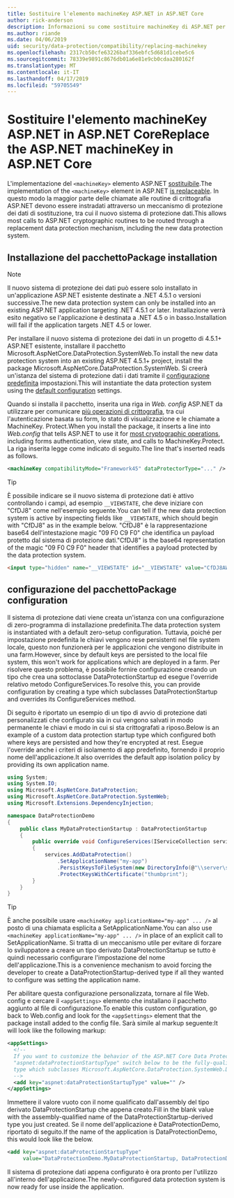 ```yaml
---
title: Sostituire l'elemento machineKey ASP.NET in ASP.NET Core
author: rick-anderson
description: Informazioni su come sostituire machineKey di ASP.NET per consentire l'uso di un sistema di protezione dati nuovi e più sicuro.
ms.author: riande
ms.date: 04/06/2019
uid: security/data-protection/compatibility/replacing-machinekey
ms.openlocfilehash: 2317cb50cfe63226baf336ebfc5d681d1cebe5c6
ms.sourcegitcommit: 78339e9891c8676db01a6e81e9cb0cdaa280162f
ms.translationtype: MT
ms.contentlocale: it-IT
ms.lasthandoff: 04/17/2019
ms.locfileid: "59705549"
---
```

# <a name="replace-the-aspnet-machinekey-in-aspnet-core"></a><span data-ttu-id="788ff-103">Sostituire l'elemento machineKey ASP.NET in ASP.NET Core</span><span class="sxs-lookup"><span data-stu-id="788ff-103">Replace the ASP.NET machineKey in ASP.NET Core</span></span>

<a name="compatibility-replacing-machinekey"></a>

<span data-ttu-id="788ff-104">L'implementazione del `<machineKey>` elemento ASP.NET [sostituibile](https://blogs.msdn.microsoft.com/webdev/2012/10/23/cryptographic-improvements-in-asp-net-4-5-pt-2/).</span><span class="sxs-lookup"><span data-stu-id="788ff-104">The implementation of the `<machineKey>` element in ASP.NET [is replaceable](https://blogs.msdn.microsoft.com/webdev/2012/10/23/cryptographic-improvements-in-asp-net-4-5-pt-2/).</span></span> <span data-ttu-id="788ff-105">In questo modo la maggior parte delle chiamate alle routine di crittografia ASP.NET devono essere instradati attraverso un meccanismo di protezione dei dati di sostituzione, tra cui il nuovo sistema di protezione dati.</span><span class="sxs-lookup"><span data-stu-id="788ff-105">This allows most calls to ASP.NET cryptographic routines to be routed through a replacement data protection mechanism, including the new data protection system.</span></span>

## <a name="package-installation"></a><span data-ttu-id="788ff-106">Installazione del pacchetto</span><span class="sxs-lookup"><span data-stu-id="788ff-106">Package installation</span></span>

> [!NOTE]
> <span data-ttu-id="788ff-107">Il nuovo sistema di protezione dei dati può essere solo installato in un'applicazione ASP.NET esistente destinate a .NET 4.5.1 o versioni successive.</span><span class="sxs-lookup"><span data-stu-id="788ff-107">The new data protection system can only be installed into an existing ASP.NET application targeting .NET 4.5.1 or later.</span></span> <span data-ttu-id="788ff-108">Installazione verrà esito negativo se l'applicazione è destinata a .NET 4.5 o in basso.</span><span class="sxs-lookup"><span data-stu-id="788ff-108">Installation will fail if the application targets .NET 4.5 or lower.</span></span>

<span data-ttu-id="788ff-109">Per installare il nuovo sistema di protezione dei dati in un progetto di 4.5.1+ ASP.NET esistente, installare il pacchetto Microsoft.AspNetCore.DataProtection.SystemWeb.</span><span class="sxs-lookup"><span data-stu-id="788ff-109">To install the new data protection system into an existing ASP.NET 4.5.1+ project, install the package Microsoft.AspNetCore.DataProtection.SystemWeb.</span></span> <span data-ttu-id="788ff-110">Si creerà un'istanza del sistema di protezione dati i dati tramite il [configurazione predefinita](xref:security/data-protection/configuration/default-settings) impostazioni.</span><span class="sxs-lookup"><span data-stu-id="788ff-110">This will instantiate the data protection system using the [default configuration](xref:security/data-protection/configuration/default-settings) settings.</span></span>

<span data-ttu-id="788ff-111">Quando si installa il pacchetto, inserita una riga in *Web. config* ASP.NET da utilizzare per comunicare [più operazioni di crittografia](https://blogs.msdn.microsoft.com/webdev/2012/10/23/cryptographic-improvements-in-asp-net-4-5-pt-2/), tra cui l'autenticazione basata su form, lo stato di visualizzazione e le chiamate a MachineKey. Protect.</span><span class="sxs-lookup"><span data-stu-id="788ff-111">When you install the package, it inserts a line into *Web.config* that tells ASP.NET to use it for [most cryptographic operations](https://blogs.msdn.microsoft.com/webdev/2012/10/23/cryptographic-improvements-in-asp-net-4-5-pt-2/), including forms authentication, view state, and calls to MachineKey.Protect.</span></span> <span data-ttu-id="788ff-112">La riga inserita legge come indicato di seguito.</span><span class="sxs-lookup"><span data-stu-id="788ff-112">The line that's inserted reads as follows.</span></span>

```xml
<machineKey compatibilityMode="Framework45" dataProtectorType="..." />
```

>[!TIP]
> <span data-ttu-id="788ff-113">È possibile indicare se il nuovo sistema di protezione dati è attivo controllando i campi, ad esempio `__VIEWSTATE`, che deve iniziare con "CfDJ8" come nell'esempio seguente.</span><span class="sxs-lookup"><span data-stu-id="788ff-113">You can tell if the new data protection system is active by inspecting fields like `__VIEWSTATE`, which should begin with "CfDJ8" as in the example below.</span></span> <span data-ttu-id="788ff-114">"CfDJ8" è la rappresentazione base64 dell'intestazione magic "09 F0 C9 F0" che identifica un payload protetto dal sistema di protezione dati.</span><span class="sxs-lookup"><span data-stu-id="788ff-114">"CfDJ8" is the base64 representation of the magic "09 F0 C9 F0" header that identifies a payload protected by the data protection system.</span></span>

```html
<input type="hidden" name="__VIEWSTATE" id="__VIEWSTATE" value="CfDJ8AWPr2EQPTBGs3L2GCZOpk...">
```

## <a name="package-configuration"></a><span data-ttu-id="788ff-115">configurazione del pacchetto</span><span class="sxs-lookup"><span data-stu-id="788ff-115">Package configuration</span></span>

<span data-ttu-id="788ff-116">Il sistema di protezione dati viene creata un'istanza con una configurazione di zero-programma di installazione predefinita.</span><span class="sxs-lookup"><span data-stu-id="788ff-116">The data protection system is instantiated with a default zero-setup configuration.</span></span> <span data-ttu-id="788ff-117">Tuttavia, poiché per impostazione predefinita le chiavi vengono rese persistenti nel file system locale, questo non funzionerà per le applicazioni che vengono distribuite in una farm.</span><span class="sxs-lookup"><span data-stu-id="788ff-117">However, since by default keys are persisted to the local file system, this won't work for applications which are deployed in a farm.</span></span> <span data-ttu-id="788ff-118">Per risolvere questo problema, è possibile fornire configurazione creando un tipo che crea una sottoclasse DataProtectionStartup ed esegue l'override relativo metodo ConfigureServices.</span><span class="sxs-lookup"><span data-stu-id="788ff-118">To resolve this, you can provide configuration by creating a type which subclasses DataProtectionStartup and overrides its ConfigureServices method.</span></span>

<span data-ttu-id="788ff-119">Di seguito è riportato un esempio di un tipo di avvio di protezione dati personalizzati che configurato sia in cui vengono salvati in modo permanente le chiavi e modo in cui si sta crittografati a riposo.</span><span class="sxs-lookup"><span data-stu-id="788ff-119">Below is an example of a custom data protection startup type which configured both where keys are persisted and how they're encrypted at rest.</span></span> <span data-ttu-id="788ff-120">Esegue l'override anche i criteri di isolamento di app predefinito, fornendo il proprio nome dell'applicazione.</span><span class="sxs-lookup"><span data-stu-id="788ff-120">It also overrides the default app isolation policy by providing its own application name.</span></span>

```csharp
using System;
using System.IO;
using Microsoft.AspNetCore.DataProtection;
using Microsoft.AspNetCore.DataProtection.SystemWeb;
using Microsoft.Extensions.DependencyInjection;

namespace DataProtectionDemo
{
    public class MyDataProtectionStartup : DataProtectionStartup
    {
        public override void ConfigureServices(IServiceCollection services)
        {
            services.AddDataProtection()
                .SetApplicationName("my-app")
                .PersistKeysToFileSystem(new DirectoryInfo(@"\\server\share\myapp-keys\"))
                .ProtectKeysWithCertificate("thumbprint");
        }
    }
}
```

>[!TIP]
> <span data-ttu-id="788ff-121">È anche possibile usare `<machineKey applicationName="my-app" ... />` al posto di una chiamata esplicita a SetApplicationName.</span><span class="sxs-lookup"><span data-stu-id="788ff-121">You can also use `<machineKey applicationName="my-app" ... />` in place of an explicit call to SetApplicationName.</span></span> <span data-ttu-id="788ff-122">Si tratta di un meccanismo utile per evitare di forzare lo sviluppatore a creare un tipo derivato DataProtectionStartup se tutto è quindi necessario configurare l'impostazione del nome dell'applicazione.</span><span class="sxs-lookup"><span data-stu-id="788ff-122">This is a convenience mechanism to avoid forcing the developer to create a DataProtectionStartup-derived type if all they wanted to configure was setting the application name.</span></span>

<span data-ttu-id="788ff-123">Per abilitare questa configurazione personalizzata, tornare al file Web. config e cercare il `<appSettings>` elemento che installano il pacchetto aggiunto al file di configurazione.</span><span class="sxs-lookup"><span data-stu-id="788ff-123">To enable this custom configuration, go back to Web.config and look for the `<appSettings>` element that the package install added to the config file.</span></span> <span data-ttu-id="788ff-124">Sarà simile al markup seguente:</span><span class="sxs-lookup"><span data-stu-id="788ff-124">It will look like the following markup:</span></span>

```xml
<appSettings>
  <!--
  If you want to customize the behavior of the ASP.NET Core Data Protection stack, set the
  "aspnet:dataProtectionStartupType" switch below to be the fully-qualified name of a
  type which subclasses Microsoft.AspNetCore.DataProtection.SystemWeb.DataProtectionStartup.
  -->
  <add key="aspnet:dataProtectionStartupType" value="" />
</appSettings>
```

<span data-ttu-id="788ff-125">Immettere il valore vuoto con il nome qualificato dall'assembly del tipo derivato DataProtectionStartup che appena creato.</span><span class="sxs-lookup"><span data-stu-id="788ff-125">Fill in the blank value with the assembly-qualified name of the DataProtectionStartup-derived type you just created.</span></span> <span data-ttu-id="788ff-126">Se il nome dell'applicazione è DataProtectionDemo, riportato di seguito.</span><span class="sxs-lookup"><span data-stu-id="788ff-126">If the name of the application is DataProtectionDemo, this would look like the below.</span></span>

```xml
<add key="aspnet:dataProtectionStartupType"
     value="DataProtectionDemo.MyDataProtectionStartup, DataProtectionDemo" />
```

<span data-ttu-id="788ff-127">Il sistema di protezione dati appena configurato è ora pronto per l'utilizzo all'interno dell'applicazione.</span><span class="sxs-lookup"><span data-stu-id="788ff-127">The newly-configured data protection system is now ready for use inside the application.</span></span>
